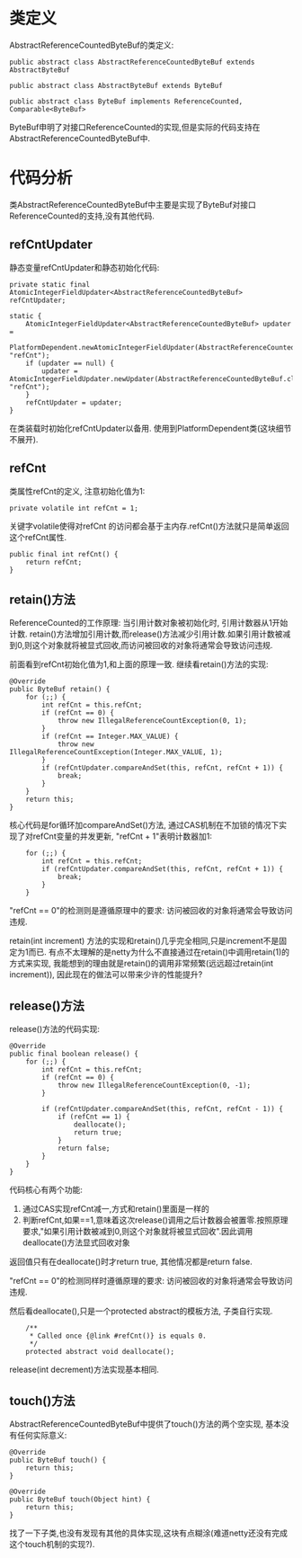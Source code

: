 
# 类定义

AbstractReferenceCountedByteBuf的类定义:

````
public abstract class AbstractReferenceCountedByteBuf extends AbstractByteBuf

public abstract class AbstractByteBuf extends ByteBuf

public abstract class ByteBuf implements ReferenceCounted, Comparable<ByteBuf>
````

ByteBuf申明了对接口ReferenceCounted的实现,但是实际的代码支持在AbstractReferenceCountedByteBuf中.

# 代码分析

类AbstractReferenceCountedByteBuf中主要是实现了ByteBuf对接口ReferenceCounted的支持,没有其他代码.

## refCntUpdater

静态变量refCntUpdater和静态初始化代码:

````
private static final AtomicIntegerFieldUpdater<AbstractReferenceCountedByteBuf> refCntUpdater;

static {
    AtomicIntegerFieldUpdater<AbstractReferenceCountedByteBuf> updater =
            PlatformDependent.newAtomicIntegerFieldUpdater(AbstractReferenceCountedByteBuf.class, "refCnt");
    if (updater == null) {
        updater = AtomicIntegerFieldUpdater.newUpdater(AbstractReferenceCountedByteBuf.class, "refCnt");
    }
    refCntUpdater = updater;
}
````
在类装载时初始化refCntUpdater以备用. 使用到PlatformDependent类(这块细节不展开).

## refCnt

类属性refCnt的定义, 注意初始化值为1:

````
private volatile int refCnt = 1;
````

关键字volatile使得对refCnt 的访问都会基于主内存.refCnt()方法就只是简单返回这个refCnt属性.

```
public final int refCnt() {
    return refCnt;
}
```

## retain()方法

ReferenceCounted的工作原理: 当引用计数对象被初始化时, 引用计数器从1开始计数. retain()方法增加引用计数,而release()方法减少引用计数.如果引用计数被减到0,则这个对象就将被显式回收,而访问被回收的对象将通常会导致访问违规.

前面看到refCnt初始化值为1,和上面的原理一致. 继续看retain()方法的实现:

```
@Override
public ByteBuf retain() {
    for (;;) {
        int refCnt = this.refCnt;
        if (refCnt == 0) {
            throw new IllegalReferenceCountException(0, 1);
        }
        if (refCnt == Integer.MAX_VALUE) {
            throw new IllegalReferenceCountException(Integer.MAX_VALUE, 1);
        }
        if (refCntUpdater.compareAndSet(this, refCnt, refCnt + 1)) {
            break;
        }
    }
    return this;
}
```

核心代码是for循环加compareAndSet()方法, 通过CAS机制在不加锁的情况下实现了对refCnt变量的并发更新, "refCnt + 1"表明计数器加1:

```
    for (;;) {
        int refCnt = this.refCnt;
        if (refCntUpdater.compareAndSet(this, refCnt, refCnt + 1)) {
            break;
        }
    }
```
"refCnt == 0"的检测则是遵循原理中的要求: 访问被回收的对象将通常会导致访问违规.

retain(int increment) 方法的实现和retain()几乎完全相同,只是increment不是固定为1而已. 有点不太理解的是netty为什么不直接通过在retain()中调用retain(1)的方式来实现, 我能想到的理由就是retain()的调用非常频繁(远远超过retain(int increment)), 因此现在的做法可以带来少许的性能提升?

## release()方法

release()方法的代码实现:

```
@Override
public final boolean release() {
    for (;;) {
        int refCnt = this.refCnt;
        if (refCnt == 0) {
            throw new IllegalReferenceCountException(0, -1);
        }

        if (refCntUpdater.compareAndSet(this, refCnt, refCnt - 1)) {
            if (refCnt == 1) {
                deallocate();
                return true;
            }
            return false;
        }
    }
}
```

代码核心有两个功能:

1. 通过CAS实现refCnt减一,方式和retain()里面是一样的
2. 判断refCnt,如果==1,意味着这次release()调用之后计数器会被置零.按照原理要求,"如果引用计数被减到0,则这个对象就将被显式回收".因此调用deallocate()方法显式回收对象

返回值只有在deallocate()时才return true, 其他情况都是return false.

"refCnt == 0"的检测同样时遵循原理的要求: 访问被回收的对象将通常会导致访问违规.

然后看deallocate(),只是一个protected abstract的模板方法, 子类自行实现.

```
    /**
     * Called once {@link #refCnt()} is equals 0.
     */
    protected abstract void deallocate();
```

release(int decrement)方法实现基本相同.

## touch()方法

AbstractReferenceCountedByteBuf中提供了touch()方法的两个空实现, 基本没有任何实际意义:

```
@Override
public ByteBuf touch() {
    return this;
}

@Override
public ByteBuf touch(Object hint) {
    return this;
}
```

找了一下子类,也没有发现有其他的具体实现,这块有点糊涂(难道netty还没有完成这个touch机制的实现?).
